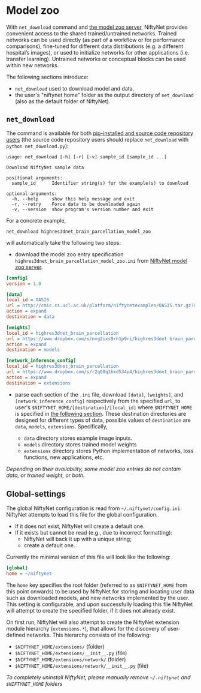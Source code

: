 # Model zoo

With `net_download` command and [the model zoo
server](https://cmiclab.cs.ucl.ac.uk/CMIC/NiftyNetExampleServer/blob/master/model_zoo.md),
NiftyNet provides convenient access to the shared trained/untrained networks.
Trained networks can be used directly (as part of a workflow or for performance
comparisons), fine-tuned for different data distributions (e.g. a different
hospital’s images), or used to initialize networks for other applications (i.e.
transfer learning).  Untrained networks or conceptual blocks can be used within
new networks.

The following sections introduce:
- `net_download` used to download model and data,
- the user's "niftynet home" folder as the output directory of `net_download`
(also as the default folder of NiftyNet).

## `net_download`
The command is available for both [pip-installed and source code repository
users](./installation.html) (the source code repository users should replace
`net_download` with `python net_download.py`):
```text
usage: net_download [-h] [-r] [-v] sample_id [sample_id ...]

Download NiftyNet sample data

positional arguments:
  sample_id      Identifier string(s) for the example(s) to download

optional arguments:
  -h, --help     show this help message and exit
  -r, --retry    Force data to be downloaded again
  -v, --version  show program's version number and exit
```


For a concrete example,
```
net_download highres3dnet_brain_parcellation_model_zoo
```
will automatically take the following two steps:

* download the model zoo entry specification
  `highres3dnet_brain_parcellation_model_zoo.ini` from [NiftyNet model zoo
  server](https://cmiclab.cs.ucl.ac.uk/CMIC/NiftyNetExampleServer/tree/master).

```ini
[config]
version = 1.0

[data]
local_id = OASIS
url = http://cmic.cs.ucl.ac.uk/platform/niftynetexamples/OASIS.tar.gz?dl=1
action = expand
destination = data

[weights]
local_id = highres3dnet_brain_parcellation
url = https://www.dropbox.com/s/nxg2ixs9rh1p9ri/highres3dnet_brain_parcellation_weights.tar.gz?dl=1
action = expand
destination = models

[network_inference_config]
local_id = highres3dnet_brain_parcellation
url = https://www.dropbox.com/s/r2q08q1kkd534p4/highres3dnet_brain_parcellation_config.tar.gz?dl=1
action = expand
destination = extensions
```

* parse each section of the `.ini` file, download `[data]`, `[weights]`, and
   `[network_inference_config]` respectively from the specified `url`, to
   user's `$NIFTYNET_HOME/[destination]/[local_id]` where `$NIFTYNET_HOME` is
   specified in [the following section](#global-settings).  These destination
   directories are designed for different types of data, possible values of
   `destination` are `data`, `models`, `extensions`. Specifically,

  - `data` directory stores example image inputs.
  - `models` directory stores trained model weights
  - `extensions` directory stores Python implementation of
networks, loss functions, new applications, etc.

_Depending on their availability, some model zoo entries do not contain
data, or trained weight, or both._




## Global-settings

The global NiftyNet configuration is read from `~/.niftynet/config.ini`.
NiftyNet attempts to load this file for the global configuration.

* If it does not exist, NiftyNet will create a default one.
* If it exists but cannot be read (e.g., due to incorrect formatting):
  - NiftyNet will back it up with a unique string;
  - create a default one.

Currently the minimal version of this file will look like the following:
```ini
[global]
home = ~/niftynet
```

The `home` key specifies the root folder (referred to as `$NIFTYNET_HOME` from
this point onwards) to be used by NiftyNet for storing and locating user data
such as downloaded models, and new networks implemented by the user.  This
setting is configurable, and upon successfully loading this file NiftyNet will
attempt to create the specified folder, if it does not already exist.

On first run, NiftyNet will also attempt to create the NiftyNet extension
module hierarchy (`extensions.*`), that allows for the discovery of
user-defined networks.  This hierarchy consists of the following:

* `$NIFTYNET_HOME/extensions/` (folder)
* `$NIFTYNET_HOME/extensions/__init__.py` (file)
* `$NIFTYNET_HOME/extensions/network/` (folder)
* `$NIFTYNET_HOME/extensions/network/__init__.py` (file)

_To completely uninstall NiftyNet, please manually remove `~/.niftynet` and
`$NIFTYNET_HOME` folders_
